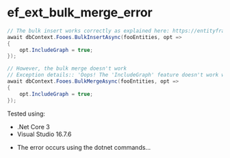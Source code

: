 # ef_ext_bulk_merge_error

```c#
// The bulk insert works correctly as explained here: https://entityframework-extensions.net/efcore-inmemory-provider#create-database-context
await dbContext.Fooes.BulkInsertAsync(fooEntities, opt =>
{
    opt.IncludeGraph = true;
});

// However, the bulk merge doesn't work
// Exception details:: 'Oops! The 'IncludeGraph' feature doesn't work with 'BulkUpdate' and 'BulkMerge' NMemory provider.'
await dbContext.Fooes.BulkMergeAsync(fooEntities, opt =>
{
    opt.IncludeGraph = true;
});
```

Tested using:
- .Net Core 3
- Visual Studio 16.7.6
* The error occurs using the dotnet commands...
